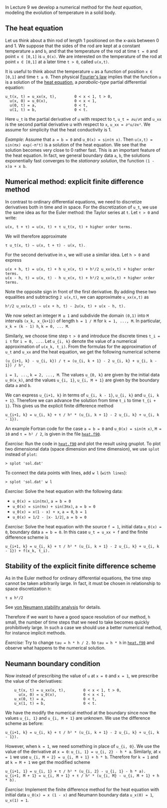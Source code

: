 In Lecture 9 we develop a numerical method
for the _heat equation_,
modeling the evolution of temperature in a solid body.

## The heat equation

Let us think about a thin rod of length 1 positioned on the x-axis
between 0 and 1. We suppose that the sides of the rod are kept at a
constant temperature `a` and `b`, and that the temperature of the rod at
time `t = 0` and point `x ∈ [0,1]` is `u_0(x)`. We are interested on
the temperature of the rod at point `x ∈ [0,1]` at a later time `t >
0`, called `u(x,t)`.

It is useful to think about the temperature `u` as a function of
position `x ∈ [0,1]` and time `t ≥ 0`. Then physical [Fourier's
law](https://en.wikipedia.org/wiki/Thermal_conduction#Fourier.27s_law)
implies that the function `u` is a solution of the [heat
equation](heat-wiki), a _parabolic-type_ partial differential equation:

```
u_t(x, t) = u_xx(x, t),        0 < x < 1, t > 0,
  u(x, 0) = u_0(x),            0 < x < 1,
  u(0, t) = a,                 0 < t,
  u(1, t) = b,                 0 < t.
```

Here `u_t` is the partial derivative of `u` with respect to `t`, `u_t =
∂u/∂t` and `u_xx` is the second partial derivative u with respect to
`x`, `u_xx = ∂²u/∂x²`. We assume for simplicity that the heat
conductivity is 1.

[heat-wiki]: https://en.wikipedia.org/wiki/Heat_equation

_Example_: Assume that `a = b = 0` and `u_0(x) = sin(π x)`. Then `u(x,t)
= sin(πx) exp(-π²t)` is a solution of the heat equation. We see that the
solution becomes very close to 0 rather fast. This is an important
feature of the heat equation. In fact, we general boundary data `a`,
`b`, the solutions exponentially fast converges to the _stationary
solution_, the function `(1 - x)a + x b`.

## Numerical method: explicit finite difference method

In contrast to ordinary differential equations, we need to discretize
derivatives both in time and in space. For the discretization of `u_t`,
we use the same idea as for the Euler method: the Taylor series at `t`.
Let `τ > 0` and write:

```
u(x, t + τ) = u(x, t) + τ u_t(x, t) + higher order terms.
```

We will therefore approximate

```
τ u_t(x, t) ∼ u(x, t + τ) - u(x, t).
```

For the second derivative in `x`, we will use a similar idea. Let `h >
0` and express

```
u(x + h, t) = u(x, t) + h u_x(x, t) + h²/2 u_xx(x,t) + higher order terms.
u(x - h, t) = u(x, t) - h u_x(x, t) + h²/2 u_xx(x,t) + higher order terms.
```

Note the opposite sign in front of the first derivative. By adding
these two equalities and subtracting `2 u(x,t)`, we can approximate
`u_xx(x,t)` as

```
h²/2 u_xx(x,t) ∼ u(x + h, t) - 2u(x, t) + u(x - h, t).
```

We now select an integer `M ≥ 1` and subdivide the domain `(0,1)` into
`M` intervals `(x_k, x_{k+1})` of length `h = 1 / M` for `k = 1, ...,
M`. In particular, `x_k = (k - 1) h`, `k = 0, ... M`.

Similarly, we choose time step `τ > 0` and introduce the discrete times
`t_i = i τ` for `i = 0, ...`. Let `u_{i, k}` denote the value of a
numerical approximation of `u(x_k, t_i)`. From the formulas for the
approximation of `u_t` and `u_xx` and the heat equation, we get the
following numerical scheme

```
(u_{i+1, k} - u_{i, k}) / τ = (u_{i, k + 1} - 2 u_{i, k} + u_{i, k - 1}) / h²,
```

`i = 1, ...`, `k = 2, ..., M`. The values `u_{0, k}` are given by the
initial data `u_0(x_k)`, and the values `u_{i, 1}`, `u_{i, M + 1}` are given
by the boundary data `a` and `b`.

We can express `u_{i+1, k}` in terms of `u_{i, k - 1}`, `u_{i, k}` and
`u_{i, k + 1}`. Therefore we can advance the solution from time `t_i` to
time `t_{i + 1}`. This gives us the explicit finite difference method

```
u_{i+1, k} = u_{i, k} + τ / h² * (u_{i, k + 1} - 2 u_{i, k} + u_{i, k - 1}).
```

An example Fortran code for the case `a = b = 0` and `u_0(x) = sin(π
x)`, `M = 10` and `τ = h² / 2`, is
given in the file
[`heat.f90`](heat-code).

_Exercise:_ Run the code in [`heat.f90`](heat-code) and plot the result
using gnuplot. To plot two dimensional data (space dimension and time
dimension), we use `splot` instead of `plot`:

```gnuplot
> splot 'sol.dat'
```

To connect the data points with lines, add `w l` (`with lines`):
```gnuplot
> splot 'sol.dat' w l
```

_Exercise:_ Solve the heat equation with the following data:

- `u_0(x) = sin(πx)`, `a = b = 0`
- `u_0(x) = sin(πx) + sin(3πx)`, `a = b = 0`
- `u_0(x) = x(1 - x) + x`, `a = 0`,  `b = 1`
- `u_0(x) = 1/2 - |x- 1/2|`, `a = b = 0`

_Exercise:_ Solve the heat equation with the source `f = 1`, initial
data `u_0(x) = 0`, boundary data `a = b = 0`. In this case
`u_t = u_xx + f` and the finite difference scheme is

```
u_{i+1, k} = u_{i, k} + τ / h² * (u_{i, k + 1} - 2 u_{i, k} + u_{i, k - 1}) + f(x_k, t_i).
```

[heat-code]: https://github.com/rekka/intro-fortran-2016/blob/master/lec08/heat.f90

## Stability of the explicit finite difference scheme

As in the Euler method for ordinary differential equations, the time
step cannot be taken arbitrarily large. In fact, it must be chosen in
relationship to space discretization `h`:

```
τ ≤ h²/2
```

See [von Neumann stability
analysis](https://en.wikipedia.org/wiki/Von_Neumann_stability_analysis)
for details.

Therefore if we want to have a good space resolution of our method, `h`
small, the number of time steps that we need to take becomes quickly
prohibitively large. In such a case we should use a better numerical
method, for instance implicit methods.

_Exercise:_ Try to change `tau = h * h / 2.` to `tau = h * h` in
[`heat.f90`](heat-code) and observe what happens to the numerical
solution.


## Neumann boundary condition

Now instead of prescribing the value of `u` at `x = 0` and `x = 1`, we prescribe
the value of the derivatives:

```
    u_t(x, t) = u_xx(x, t),        0 < x < 1, t > 0,
      u(x, 0) = u_0(x),            0 < x < 1,
    u_x(0, t) = a,                 0 < t,
    u_x(1, t) = b,                 0 < t.
```

We have the modify the numerical method at the boundary since now the
values `u_{i, 1}` and `u_{i, M + 1}` are unknown. We use the difference
scheme as before:

```
u_{i+1, k} = u_{i, k} + τ / h² * (u_{i, k + 1} - 2 u_{i, k} + u_{i, k - 1}).
```

However, when `k = 1`, we need something in place of `u_{i, 0}`. We use
the value of the derivative at `x = 0`: `u_{i, 1} = u_{i, 2} - h * a`.
Similarly, at `x = 1` we use `u_{i, M + 2} = u_{i, M + 1} + h * b`.
Therefore for `k = 1` and at `k = M + 1` we get the modified scheme

```
u_{i+1, 1} = u_{i, 1} + τ / h² * (u_{i, 2} - u_{i, 1} - h * a).
u_{i+1, M + 1} = u_{i, M + 1} + τ / h² * (u_{i, M} - u_{i, M + 1} + h * b).
```

_Exercise:_ Implement the finite difference method for the heat equation
with initial data `u_0(x) = x (1 - x)` and Neumann boundary data `u_x(0)
= 1`, `u_x(1) = 1`.
